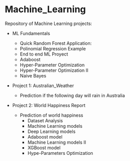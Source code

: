 # Machine_Learning
 
Repository of Machine Learning projects:

 - ML Fundamentals
     * Quick Random Forest Application: 
     * Polinomial Regression Example
     * End to end ML Proyect
     * Adaboost
     * Hyper-Parameter Optimization
     * Hyper-Parameter Optimization II
     * Naive Bayes

 - Project 1: Australian_Weather
     * Prediction if the following day will rain in Australia
 
 - Project 2: World Happiness Report
     * Prediction of world happiness
       - Dataset Analysis
       - Machine Learning models
       - Deep Learning models
       - Adaboost model
       - Machine Learning models II
       - XGBoost model
       - Hype-Parameters Optimization
       
